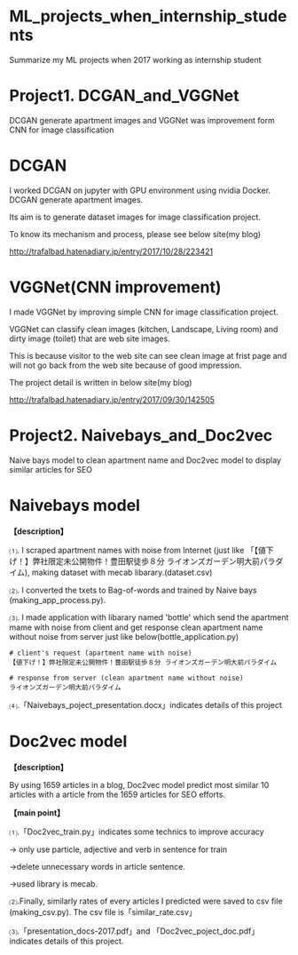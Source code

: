 # ML_projects_when_internship_students
Summarize my ML projects when 2017 working as internship student

# Project1. DCGAN_and_VGGNet
DCGAN generate apartment images and VGGNet was improvement form CNN for image classification


# DCGAN

I worked DCGAN on jupyter with GPU environment using nvidia Docker. DCGAN generate apartment images.


Its aim is to generate dataset images for image classification project.

To know its mechanism and process, please see below site(my blog)

http://trafalbad.hatenadiary.jp/entry/2017/10/28/223421




# VGGNet(CNN improvement)


I made VGGNet by improving simple  CNN for image classification project.

VGGNet can classify clean images (kitchen, Landscape, Living room) and dirty image (toilet) that are web site images.

This is because visitor to the web site can see clean image at frist page and will not go back from the web site because of good impression.

The project detail is written in below site(my blog)


http://trafalbad.hatenadiary.jp/entry/2017/09/30/142505





# Project2. Naivebays_and_Doc2vec
Naive bays model to clean apartment name and Doc2vec model to display similar articles for SEO


# Naivebays model
<b>【description】</b>


⑴. I scraped apartment names with noise from Internet (just like 「【値下げ！】弊社限定未公開物件！豊田駅徒歩８分 ライオンズガーデン明大前パラダイム), making dataset with mecab libarary.(dataset.csv)

⑵. I converted the txets to Bag-of-words and trained by Naive bays (making_app_process.py).

⑶. I made application with libarary named 'bottle' which send the apartment mame with noise from client and get response clean apartment name without noise from server just like below(bottle_application.py)

```
# client's request (apartment name with noise)
【値下げ！】弊社限定未公開物件！豊田駅徒歩８分 ライオンズガーデン明大前パラダイム

# response from server (clean apartment name without noise)
ライオンズガーデン明大前パラダイム
```
⑷.「Naivebays_poject_presentation.docx」indicates details of this project






# Doc2vec model
<b>【description】</b>


By using 1659 articles in a blog, Doc2vec model predict most similar 10 articles with a article from the 1659 articles for SEO efforts.

<b>【main point】</b>


⑴.「Doc2vec_train.py」indicates some technics to improve accuracy

→ only use particle, adjective and verb in sentence for train

→delete unnecessary words in article sentence.

→used library is mecab.

⑵.Finally, similarly rates of every articles I predicted were saved to csv file (making_csv.py). The csv file is「similar_rate.csv」



⑶.「presentation_docs-2017.pdf」and 「Doc2vec_poject_doc.pdf」indicates details of this project.
